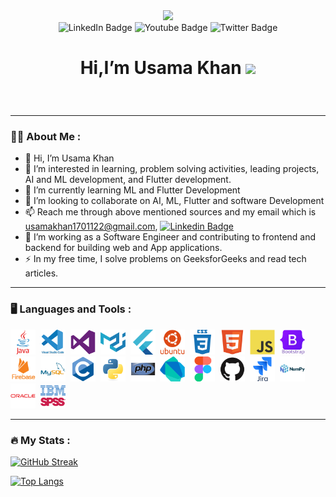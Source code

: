 <div id="header" align="center">
  <img src="https://media.giphy.com/media/RN8FdaB6T1bkkI5n4I/giphy.gif" width="100"/>
   <div id="badges">
    <img src="https://img.shields.io/badge/LinkedIn-blue?style=flat&logo=linkedin&logoColor=white" alt="LinkedIn Badge"/>
    <img src="https://img.shields.io/badge/YouTube-red?style=flat&logo=youtube&logoColor=white" alt="Youtube Badge"/>
    <img src="https://img.shields.io/badge/Twitter-blue?style=flat&logo=twitter&logoColor=white" alt="Twitter Badge"/>
  </div> 
  <div id =header align="center">
     <h1>
      <p>Hi,I’m Usama Khan
       <img src="https://media.giphy.com/media/hvRJCLFzcasrR4ia7z/giphy.gif" width="30"/></p>
    </h1>
  </div>   
</div>

<img src="https://komarev.com/ghpvc/?username=usamakhan09&style=flat-square&color=blue" alt=""/>

---
### :man_technologist: About Me :
- 👋 Hi, I’m Usama Khan
- 👀 I’m interested in learning, problem solving activities, leading projects, AI and ML development, and Flutter development.
- 🌱 I’m currently learning ML and Flutter Development
- 💞️ I’m looking to collaborate on AI, ML, Flutter and software Development
- 📫 Reach me through above mentioned sources and my email which is usamakhan1701122@gmail.com, [![Linkedin Badge](https://img.shields.io/badge/-UsamaKhan-blue?style=flat&logo=Linkedin&logoColor=white)](your-linkedin-url)
- :telescope: I’m working as a Software Engineer and contributing to frontend and backend for building web and App applications.
- :zap: In my free time, I solve problems on GeeksforGeeks and read tech articles.
---

### 	:desktop_computer: Languages and Tools :

<div>
  <img src="https://github.com/devicons/devicon/blob/master/icons/java/java-original-wordmark.svg" title="Java" alt="Java" width="40" height="40"/>&nbsp;
  <img src="https://github.com/devicons/devicon/blob/master/icons/vscode/vscode-original-wordmark.svg" title="vscode" alt="vscode" width="40" height="40"/>&nbsp;
  <img src="https://github.com/devicons/devicon/blob/master/icons/visualstudio/visualstudio-plain.svg" title="visualstudio" alt="visualstudio" width="40" height="40"/>&nbsp;
  <img src="https://github.com/devicons/devicon/blob/master/icons/materialui/materialui-original.svg" title="Material UI" alt="Material UI" width="40" height="40"/>&nbsp;
  <img src="https://github.com/devicons/devicon/blob/master/icons/flutter/flutter-original.svg" title="Flutter" alt="Flutter" width="40" height="40"/>&nbsp;
  <img src="https://github.com/devicons/devicon/blob/master/icons/ubuntu/ubuntu-plain-wordmark.svg" title="ubuntu" alt="ubuntu " width="40" height="40"/>&nbsp;
  <img src="https://github.com/devicons/devicon/blob/master/icons/css3/css3-plain-wordmark.svg"  title="CSS3" alt="CSS" width="40" height="40"/>&nbsp;
  <img src="https://github.com/devicons/devicon/blob/master/icons/html5/html5-original.svg" title="HTML5" alt="HTML" width="40" height="40"/>&nbsp;
  <img src="https://github.com/devicons/devicon/blob/master/icons/javascript/javascript-original.svg" title="JavaScript" alt="JavaScript" width="40" height="40"/>&nbsp;
   <img src="https://github.com/devicons/devicon/blob/master/icons/bootstrap/bootstrap-original-wordmark.svg" title="bootstrap"  alt="bootstrap" width="40" height="40"/>&nbsp;
  <img src="https://github.com/devicons/devicon/blob/master/icons/firebase/firebase-plain-wordmark.svg" title="Firebase" alt="Firebase" width="40" height="40"/>&nbsp;
  <img src="https://github.com/devicons/devicon/blob/master/icons/mysql/mysql-original-wordmark.svg" title="MySQL"  alt="MySQL" width="40" height="40"/>&nbsp;
  <img src="https://github.com/devicons/devicon/blob/master/icons/c/c-original.svg" title="NodeJS" alt="NodeJS" width="40" height="40"/>&nbsp;
  <img src="https://github.com/devicons/devicon/blob/master/icons/python/python-original.svg" title="python" alt="python" width="40" height="40"/>&nbsp;
<!--     <img src="https://github.com/devicons/devicon/blob/master/icons/python/python-original.svg" title="python" alt="python" width="40" height="40"/>&nbsp; -->
<!--   <img src="https://github.com/devicons/devicon/blob/master/icons/git/git-original-wordmark.svg" title="Git" **alt="Git" width="40" height="40"/>&nbsp; -->
  <img src="https://github.com/devicons/devicon/blob/master/icons/php/php-original.svg" title="PHP" **alt="PHP" width="40" height="40"/>&nbsp;
  <img src="https://github.com/devicons/devicon/blob/master/icons/dart/dart-original.svg" title="dart" **alt="dart" width="40" height="40"/>&nbsp;
  <img src="https://github.com/devicons/devicon/blob/master/icons/figma/figma-original.svg" title="figma" **alt="figma" width="40" height="40"/>&nbsp;
  <img src="https://github.com/devicons/devicon/blob/master/icons/github/github-original.svg" title="github" **alt="github" width="40" height="40"/>&nbsp;
  <img src="https://github.com/devicons/devicon/blob/master/icons/jira/jira-original-wordmark.svg" title="jira" **alt="jira" width="40" height="40"/>&nbsp;
  <img src="https://github.com/devicons/devicon/blob/master/icons/numpy/numpy-original-wordmark.svg" title="numpy" **alt="numpy" width="40" height="40"/>&nbsp;
<!--     <img src="https://github.com/devicons/devicon/blob/master/icons/python/python-original.svg" title="python" alt="python" width="40" height="40"/>&nbsp; -->
  <img src="https://github.com/devicons/devicon/blob/master/icons/oracle/oracle-original.svg" title="oracle" **alt="oracle" width="40" height="40"/>&nbsp;
  <img src="https://github.com/devicons/devicon/blob/master/icons/spss/spss-original.svg" title="spss" **alt="spss" width="40" height="40"/>&nbsp;
  
</div>


---

### :fire: My Stats :
<!-- [![Top Langs](https://github-readme-stats.vercel.app/api/top-langs/?username=usamakhan09)](https://github.com/anuraghazra/github-readme-stats) -->
[![GitHub Streak](http://github-readme-streak-stats.herokuapp.com?user=usamakhan09&theme=dark&background=000000)](https://git.io/streak-stats)



[![Top Langs](https://github-readme-stats.vercel.app/api/top-langs/?username=usamakhan09&layout=compact&theme=vision-friendly-dark)](https://github.com/anuraghazra/github-readme-stats)
<!---
usamakhan09/usamakhan09 is a ✨ special ✨ repository because its `README.md` (this file) appears on your GitHub profile.
You can click the Preview link to take a look at your changes.
--->
